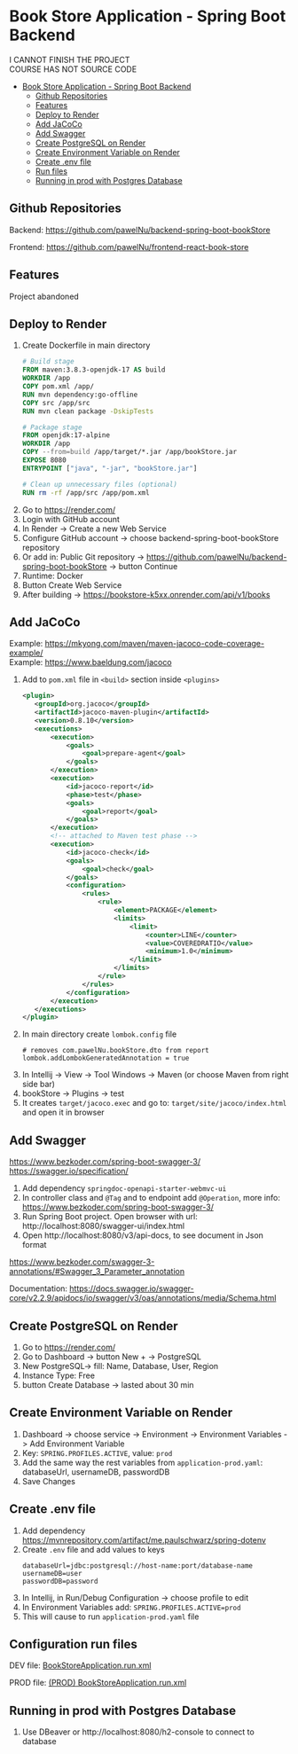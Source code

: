 # Book Store Application - Spring Boot Backend

I CANNOT FINISH THE PROJECT  
COURSE HAS NOT SOURCE CODE

* [Book Store Application - Spring Boot Backend](#book-store-application---spring-boot-backend)
  * [Github Repositories](#github-repositories)
  * [Features](#features)
  * [Deploy to Render](#deploy-to-render)
  * [Add JaCoCo](#add-jacoco)
  * [Add Swagger](#add-swagger)
  * [Create PostgreSQL on Render](#create-postgresql-on-render)
  * [Create Environment Variable on Render](#create-environment-variable-on-render)
  * [Create .env file](#create-env-file)
  * [Run files](#run-files)
  * [Running in prod with Postgres Database](#running-in-prod-with-postgres-database)

## Github Repositories

Backend: https://github.com/pawelNu/backend-spring-boot-bookStore

Frontend: https://github.com/pawelNu/frontend-react-book-store

## Features

Project abandoned

## Deploy to Render

1. Create Dockerfile in main directory
   ```dockerfile
   # Build stage
   FROM maven:3.8.3-openjdk-17 AS build
   WORKDIR /app
   COPY pom.xml /app/
   RUN mvn dependency:go-offline
   COPY src /app/src
   RUN mvn clean package -DskipTests
   
   # Package stage
   FROM openjdk:17-alpine
   WORKDIR /app
   COPY --from=build /app/target/*.jar /app/bookStore.jar
   EXPOSE 8080
   ENTRYPOINT ["java", "-jar", "bookStore.jar"]
   
   # Clean up unnecessary files (optional)
   RUN rm -rf /app/src /app/pom.xml

   ```
2. Go to https://render.com/
3. Login with GitHub account
4. In Render -> Create a new Web Service
5. Configure GitHub account -> choose backend-spring-boot-bookStore repository
6. Or add in: Public Git repository -> https://github.com/pawelNu/backend-spring-boot-bookStore -> button Continue
7. Runtime: Docker
8. Button Create Web Service
9. After building -> https://bookstore-k5xx.onrender.com/api/v1/books

## Add JaCoCo

Example: https://mkyong.com/maven/maven-jacoco-code-coverage-example/  
Example: https://www.baeldung.com/jacoco

1. Add to `pom.xml` file in `<build>` section inside `<plugins>`
    ```xml
    <plugin>
       <groupId>org.jacoco</groupId>
       <artifactId>jacoco-maven-plugin</artifactId>
       <version>0.8.10</version>
       <executions>
           <execution>
               <goals>
                   <goal>prepare-agent</goal>
               </goals>
           </execution>
           <execution>
               <id>jacoco-report</id>
               <phase>test</phase>
               <goals>
                   <goal>report</goal>
               </goals>
           </execution>
           <!-- attached to Maven test phase -->
           <execution>
               <id>jacoco-check</id>
               <goals>
                   <goal>check</goal>
               </goals>
               <configuration>
                   <rules>
                       <rule>
                           <element>PACKAGE</element>
                           <limits>
                               <limit>
                                   <counter>LINE</counter>
                                   <value>COVEREDRATIO</value>
                                   <minimum>1.0</minimum>
                               </limit>
                           </limits>
                       </rule>
                   </rules>
               </configuration>
           </execution>
       </executions>
    </plugin>
    ```
2. In main directory create `lombok.config` file
   ```lombok.config
   # removes com.pawelNu.bookStore.dto from report
   lombok.addLombokGeneratedAnnotation = true
   ```
3. In Intellij -> View -> Tool Windows -> Maven (or choose Maven from right side bar)
4. bookStore -> Plugins -> test
5. It creates `target/jacoco.exec` and go to: `target/site/jacoco/index.html` and open it in browser

## Add Swagger

https://www.bezkoder.com/spring-boot-swagger-3/  
https://swagger.io/specification/

1. Add dependency `springdoc-openapi-starter-webmvc-ui`
2. In controller class and `@Tag` and to endpoint add `@Operation`, more info: https://www.bezkoder.com/spring-boot-swagger-3/
3. Run Spring Boot project. Open browser with url: http://localhost:8080/swagger-ui/index.html
4. Open http://localhost:8080/v3/api-docs, to see document in Json format

https://www.bezkoder.com/swagger-3-annotations/#Swagger_3_Parameter_annotation

Documentation: https://docs.swagger.io/swagger-core/v2.2.9/apidocs/io/swagger/v3/oas/annotations/media/Schema.html

## Create PostgreSQL on Render

1. Go to https://render.com/
2. Go to Dashboard -> button New + -> PostgreSQL
3. New PostgreSQL-> fill: Name, Database, User, Region
4. Instance Type: Free
5. button Create Database -> lasted about 30 min

## Create Environment Variable on Render

1. Dashboard -> choose service -> Environment -> Environment Variables -> Add Environment Variable
2. Key: `SPRING.PROFILES.ACTIVE`, value: `prod`
3. Add the same way the rest variables from `application-prod.yaml`: databaseUrl, usernameDB, passwordDB
4. Save Changes

## Create .env file

1. Add dependency https://mvnrepository.com/artifact/me.paulschwarz/spring-dotenv
2. Create `.env` file and add values to keys
    ```
    databaseUrl=jdbc:postgresql://host-name:port/database-name
    usernameDB=user
    passwordDB=password
    ```
3. In Intellij, in Run/Debug Configuration -> choose profile to edit
4. In Environment Variables add: `SPRING.PROFILES.ACTIVE=prod`
5. This will cause to run `application-prod.yaml` file

## Configuration run files

DEV file: [BookStoreApplication.run.xml](BookStoreApplication.run.xml)

PROD file: [(PROD) BookStoreApplication.run.xml](%28PROD%29%20BookStoreApplication.run.xml)

## Running in prod with Postgres Database

1. Use DBeaver or http://localhost:8080/h2-console to connect to database
